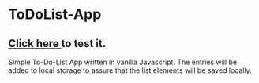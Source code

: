 # ToDoList-App
##  <a href="https://davidkitz.github.io/ToDoList/">Click here </a> to test it.
Simple To-Do-List App written in vanilla Javascript. The entries will be added to local storage to assure that the list elements will be saved locally.

